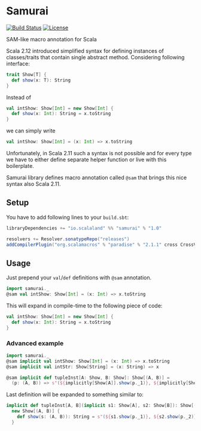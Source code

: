 # Samurai

[![Build Status](https://travis-ci.org/scalalandio/samurai.svg?branch=master)](https://travis-ci.org/scalalandio/samurai)
[![License](http://img.shields.io/:license-Apache%202-green.svg)](http://www.apache.org/licenses/LICENSE-2.0.txt)

SAM-like macro annotation for Scala

Scala 2.12 introduced simplified syntax for defining instances of
classes/traits that contain single abstract method. Considering
following interface:

```scala
trait Show[T] {
  def show(x: T): String
}
``` 

Instead of

```scala
val intShow: Show[Int] = new Show[Int] {
  def show(x: Int): String = x.toString
}
```

we can simply write

```scala
val intShow: Show[Int] = (x: Int) => x.toString
```

Unfortunately, in Scala 2.11 such a syntax is not possible and for
every type we have to either define separate helper function or
live with this boilerplate.

Samurai library defines macro annotation called `@sam` that
brings this nice syntax also Scala 2.11.

## Setup

You have to add following lines to your `build.sbt`:

```scala
libraryDependencies += "io.scalaland" %% "samurai" % "1.0"

resolvers += Resolver.sonatypeRepo("releases")
addCompilerPlugin("org.scalamacros" % "paradise" % "2.1.1" cross CrossVersion.full)
```

## Usage

Just prepend your `val`/`def` definitions with `@sam` annotation.

```scala
import samurai._
@sam val intShow: Show[Int] = (x: Int) => x.toString
```

This will expand in compile-time to the following piece of code:

```scala
val intShow: Show[Int] = new Show[Int] {
  def show(x: Int): String = x.toString
}
```

### Advanced example

```scala
import samurai._
@sam implicit val intShow: Show[Int] = (x: Int) => x.toString
@sam implicit val intStr: Show[String] = (x: String) => x

@sam implicit def tupleInst[A: Show, B: Show]: Show[(A, B)] =
  (p: (A, B)) => s"(${implicitly[Show[A]].show(p._1)}, ${implicitly[Show[B]].show(p._2)})"
```

Last definition will be expanded to something similar to:

```scala
implicit def tupleInst[A, B](implicit s1: Show[A], s2: Show[B]): Show[(A, B)] = 
  new Show[(A, B)] {
    def show(s: (A, B)): String = s"(${s1.show(p._1)}, ${s2.show(p._2)})"
  }
```
